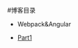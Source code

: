 #博客目录

- Webpack&Angular
 + [Part1](https://github.com/bulldog478/blog/tree/master/Webpack%26Angular/Part1)